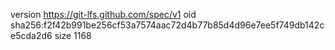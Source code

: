 version https://git-lfs.github.com/spec/v1
oid sha256:f2f42b991be256cf53a7574aac72d4b77b85d4d96e7ee5f749db142ce5cda2d6
size 1168
